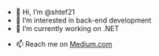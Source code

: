 - 👋 Hi, I’m @shtef21
- 👀 I’m interested in back-end development
- 🌱 I’m currently working on .NET
<!-- - 💞️ I’m looking to collaborate on ... -->
- 📫 Reach me on [Medium.com](https://medium.com/@shtef21)

<!---
shtef21/shtef21 is a ✨ special ✨ repository because its `README.md` (this file) appears on your GitHub profile.
You can click the Preview link to take a look at your changes.
--->
